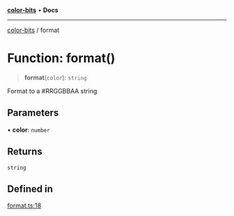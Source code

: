 [**color-bits**](../README.md) • **Docs**

***

[color-bits](../README.md) / format

# Function: format()

> **format**(`color`): `string`

Format to a #RRGGBBAA string

## Parameters

• **color**: `number`

## Returns

`string`

## Defined in

[format.ts:18](https://github.com/romgrk/color-bits/blob/46654221c2bd18a43f39bdeed108b1969f1dad41/src/format.ts#L18)
